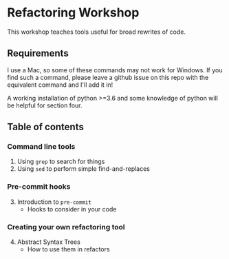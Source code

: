 # Refactoring Workshop

This workshop teaches tools useful for broad rewrites of code.

## Requirements

I use a Mac, so some of these commands may not work for Windows. If you
find such a command, please leave a github issue on this repo with the
equivalent command and I'll add it in!

A working installation of python >=3.6 and some knowledge of python will be
helpful for section four.

## Table of contents

### Command line tools

1. Using `grep` to search for things
2. Using `sed` to perform simple find-and-replaces

### Pre-commit hooks

3. Introduction to `pre-commit`
    - Hooks to consider in your code

### Creating your own refactoring tool

4. Abstract Syntax Trees
    - How to use them in refactors
